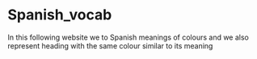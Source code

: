 # Spanish_vocab
In this following website we to Spanish meanings of colours and we also represent heading with the same colour similar to its meaning
